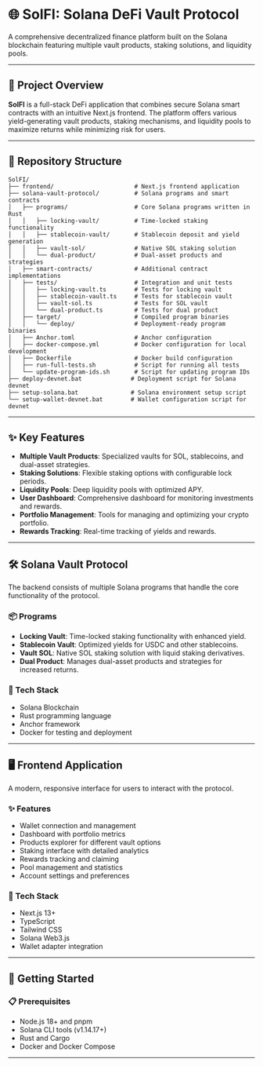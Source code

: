 # 🌐 SolFI: Solana DeFi Vault Protocol

A comprehensive decentralized finance platform built on the Solana blockchain featuring multiple vault products, staking solutions, and liquidity pools.

---

## 📖 Project Overview

**SolFI** is a full-stack DeFi application that combines secure Solana smart contracts with an intuitive Next.js frontend. The platform offers various yield-generating vault products, staking mechanisms, and liquidity pools to maximize returns while minimizing risk for users.

---

## 📂 Repository Structure
```
SolFI/
├── frontend/                       # Next.js frontend application
├── solana-vault-protocol/          # Solana programs and smart contracts
│   ├── programs/                   # Core Solana programs written in Rust
│   │   ├── locking-vault/          # Time-locked staking functionality
│   │   ├── stablecoin-vault/       # Stablecoin deposit and yield generation
│   │   ├── vault-sol/              # Native SOL staking solution
│   │   └── dual-product/           # Dual-asset products and strategies
│   ├── smart-contracts/            # Additional contract implementations
│   ├── tests/                      # Integration and unit tests
│   │   ├── locking-vault.ts        # Tests for locking vault
│   │   ├── stablecoin-vault.ts     # Tests for stablecoin vault
│   │   ├── vault-sol.ts            # Tests for SOL vault
│   │   └── dual-product.ts         # Tests for dual product
│   ├── target/                     # Compiled program binaries
│   │   └── deploy/                 # Deployment-ready program binaries
│   ├── Anchor.toml                 # Anchor configuration
│   ├── docker-compose.yml          # Docker configuration for local development
│   ├── Dockerfile                  # Docker build configuration
│   ├── run-full-tests.sh           # Script for running all tests
│   └── update-program-ids.sh       # Script for updating program IDs
├── deploy-devnet.bat              # Deployment script for Solana devnet
├── setup-solana.bat               # Solana environment setup script
└── setup-wallet-devnet.bat        # Wallet configuration script for devnet
```

---

## ✨ Key Features

- **Multiple Vault Products**: Specialized vaults for SOL, stablecoins, and dual-asset strategies.
- **Staking Solutions**: Flexible staking options with configurable lock periods.
- **Liquidity Pools**: Deep liquidity pools with optimized APY.
- **User Dashboard**: Comprehensive dashboard for monitoring investments and rewards.
- **Portfolio Management**: Tools for managing and optimizing your crypto portfolio.
- **Rewards Tracking**: Real-time tracking of yields and rewards.

---

## 🛠️ Solana Vault Protocol

The backend consists of multiple Solana programs that handle the core functionality of the protocol.

### 📦 Programs

- **Locking Vault**: Time-locked staking functionality with enhanced yield.
- **Stablecoin Vault**: Optimized yields for USDC and other stablecoins.
- **Vault SOL**: Native SOL staking solution with liquid staking derivatives.
- **Dual Product**: Manages dual-asset products and strategies for increased returns.

### 🧰 Tech Stack

- Solana Blockchain
- Rust programming language
- Anchor framework
- Docker for testing and deployment

---

## 🖥️ Frontend Application

A modern, responsive interface for users to interact with the protocol.

### ✨ Features

- Wallet connection and management
- Dashboard with portfolio metrics
- Products explorer for different vault options
- Staking interface with detailed analytics
- Rewards tracking and claiming
- Pool management and statistics
- Account settings and preferences

### 🧰 Tech Stack

- Next.js 13+
- TypeScript
- Tailwind CSS
- Solana Web3.js
- Wallet adapter integration

---

## 🚀 Getting Started

### 📋 Prerequisites

- Node.js 18+ and pnpm
- Solana CLI tools (v1.14.17+)
- Rust and Cargo
- Docker and Docker Compose

---

